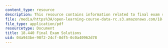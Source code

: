 ```yaml
---
content_type: resource
description: This resource contains information related to final exam solutions.
file: /media/https%3A/open-learning-course-data-rc.s3.amazonaws.com/18-440-probability-and-random-variables-spring-2014/04a943be98f224cf8df50c0a40962d78_MIT18_440S14_final2011_sol.pdf
file_type: application/pdf
resourcetype: Document
title: 18.440 Final Exam Solutions
uid: 04a943be-98f2-24cf-8df5-0c0a40962d78
---
```

